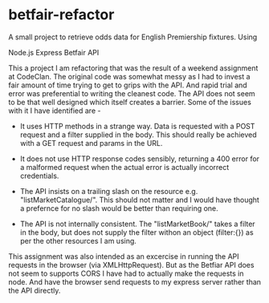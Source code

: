 # betfair-refactor

A small project to retrieve odds data for English Premiership fixtures. Using

Node.js
Express
Betfair API


This a project I am refactoring that was the result of a weekend assignment at CodeClan. The original code was somewhat messy as I had to invest a fair amount of time trying to get to grips with the API. And rapid trial and error was preferential to writing the cleanest code. The API does not seem to be that well designed which itself creates a barrier. Some of the issues with it I have identified are -

- It uses HTTP methods in a strange way. Data is requested with a POST request and a filter supplied in the body. This should really be achieved with a GET request and params in the URL.

- It does not use HTTP response codes sensibly, returning a 400 error for a malformed request when the actual error is actually incorrect credentials.

- The API insists on a trailing slash on the resource e.g. "listMarketCatalogue/". This should not matter and I would have thought a prefernce for no slash would be better than requiring one.

- The API is not internally consistent. The "listMarketBook/" takes a filter in the body, but does not supply the filter withon an object (filter:{}) as per the other resources I am using.

This assignment was also intended as an excercise in running the API requests in the browser (via XMLHttpRequest). But as the Betfiar API does not seem to supports CORS I have had to actually make the requests in node. And have the browser send requests to my express server rather than the API directly. 
